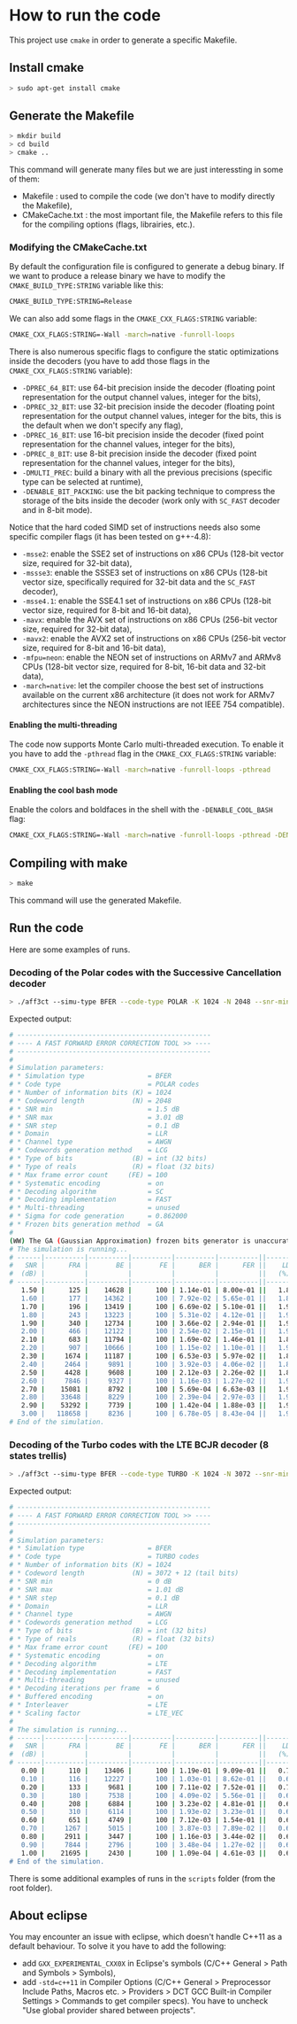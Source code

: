 # How to run the code
This project use `cmake` in order to generate a specific Makefile.

## Install cmake
```bash
> sudo apt-get install cmake
```

## Generate the Makefile
```bash
> mkdir build
> cd build
> cmake ..
```
This command will generate many files but we are just interessting in some of them:

- Makefile : used to compile the code (we don't have to modify directly the Makefile),
- CMakeCache.txt : the most important file, the Makefile refers to this file for the compiling options (flags, librairies, etc.).

### Modifying the CMakeCache.txt
By default the configuration file is configured to generate a debug binary.
If we want to produce a release binary we have to modify the `CMAKE_BUILD_TYPE:STRING` variable like this:
```bash
CMAKE_BUILD_TYPE:STRING=Release
```
We can also add some flags in the `CMAKE_CXX_FLAGS:STRING` variable:
```bash
CMAKE_CXX_FLAGS:STRING=-Wall -march=native -funroll-loops
```

There is also numerous specific flags to configure the static optimizations inside the decoders (you have to add those flags in the `CMAKE_CXX_FLAGS:STRING` variable):

- `-DPREC_64_BIT`: use 64-bit precision inside the decoder (floating point representation for the output channel values, integer for the bits),
- `-DPREC_32_BIT`: use 32-bit precision inside the decoder (floating point representation for the output channel values, integer for the bits, this is the default when we don't specify any flag),
- `-DPREC_16_BIT`: use 16-bit precision inside the decoder (fixed point representation for the channel values, integer for the bits),
- `-DPREC_8_BIT`: use 8-bit precision inside the decoder (fixed point representation for the channel values, integer for the bits),
- `-DMULTI_PREC`: build a binary with all the previous precisions (specific type can be selected at runtime),
- `-DENABLE_BIT_PACKING`: use the bit packing technique to compress the storage of the bits inside the decoder (work only with `SC_FAST` decoder and in 8-bit mode).

Notice that the hard coded SIMD set of instructions needs also some specific compiler flags (it has been tested on g++-4.8):

- `-msse2`: enable the SSE2 set of instructions on x86 CPUs (128-bit vector size, required for 32-bit data),
- `-mssse3`: enable the SSSE3 set of instructions on x86 CPUs (128-bit vector size, specifically required for 32-bit data and the `SC_FAST` decoder),
- `-msse4.1`: enable the SSE4.1 set of instructions on x86 CPUs (128-bit vector size, required for 8-bit and 16-bit data),
- `-mavx`: enable the AVX set of instructions on x86 CPUs (256-bit vector size, required for 32-bit data),
- `-mavx2`: enable the AVX2 set of instructions on x86 CPUs (256-bit vector size, required for 8-bit and 16-bit data),
- `-mfpu=neon`: enable the NEON set of instructions on ARMv7 and ARMv8 CPUs (128-bit vector size, required for 8-bit, 16-bit data and 32-bit data),
- `-march=native`: let the compiler choose the best set of instructions available on the current x86 architecture (it does not work for ARMv7 architectures since the NEON instructions are not IEEE 754 compatible).

#### Enabling the multi-threading

The code now supports Monte Carlo multi-threaded execution. To enable it you have to add the `-pthread` flag in the `CMAKE_CXX_FLAGS:STRING` variable:
```bash
CMAKE_CXX_FLAGS:STRING=-Wall -march=native -funroll-loops -pthread
```

#### Enabling the cool bash mode

Enable the colors and boldfaces in the shell with the `-DENABLE_COOL_BASH` flag:
```bash
CMAKE_CXX_FLAGS:STRING=-Wall -march=native -funroll-loops -pthread -DENABLE_COOL_BASH
```

## Compiling with make
```bash
> make
```
This command will use the generated Makefile.

## Run the code
Here are some examples of runs.

### Decoding of the Polar codes with the Successive Cancellation decoder

```bash
> ./aff3ct --simu-type BFER --code-type POLAR -K 1024 -N 2048 --snr-min 1.5 --snr-max 3.01 --code-sigma 0.862 --dec-algo SC --dec-implem FAST
```

Expected output:
```bash
# -------------------------------------------------
# ---- A FAST FORWARD ERROR CORRECTION TOOL >> ----
# -------------------------------------------------
#
# Simulation parameters:
# * Simulation type                = BFER
# * Code type                      = POLAR codes
# * Number of information bits (K) = 1024
# * Codeword length            (N) = 2048
# * SNR min                        = 1.5 dB
# * SNR max                        = 3.01 dB
# * SNR step                       = 0.1 dB
# * Domain                         = LLR
# * Channel type                   = AWGN
# * Codewords generation method    = LCG
# * Type of bits               (B) = int (32 bits)
# * Type of reals              (R) = float (32 bits)
# * Max frame error count     (FE) = 100
# * Systematic encoding            = on
# * Decoding algorithm             = SC
# * Decoding implementation        = FAST
# * Multi-threading                = unused
# * Sigma for code generation      = 0.862000
# * Frozen bits generation method  = GA
#
(WW) The GA (Gaussian Approximation) frozen bits generator is unaccurate.
# The simulation is running...
# ------|----------|----------|----------|----------|----------||-------|-------|-------|---------|---------|----------||----------|----------
#   SNR |      FRA |       BE |       FE |      BER |      FER ||    LD |   DEC |    ST |    CTHR |    ITHR |  LATENCY || SIM_CTHR |    ET/RT 
#  (dB) |          |          |          |          |          ||   (%) |   (%) |   (%) |  (Mb/s) |  (Mb/s) |     (us) ||   (Mb/s) | (hhmmss) 
# ------|----------|----------|----------|----------|----------||-------|-------|-------|---------|---------|----------||----------|----------
   1.50 |      125 |    14628 |      100 | 1.14e-01 | 8.00e-01 ||   1.8 |  96.3 |   1.9 |   96.61 |   48.30 |    21.20 ||    17.55 | 00h00'00  
   1.60 |      177 |    14362 |      100 | 7.92e-02 | 5.65e-01 ||   1.8 |  96.3 |   1.9 |  108.17 |   54.09 |    18.93 ||    20.12 | 00h00'00  
   1.70 |      196 |    13419 |      100 | 6.69e-02 | 5.10e-01 ||   1.9 |  96.1 |   2.0 |  102.55 |   51.27 |    19.97 ||    19.07 | 00h00'00  
   1.80 |      243 |    13223 |      100 | 5.31e-02 | 4.12e-01 ||   1.9 |  96.1 |   2.0 |  106.07 |   53.03 |    19.31 ||    19.75 | 00h00'00  
   1.90 |      340 |    12734 |      100 | 3.66e-02 | 2.94e-01 ||   1.9 |  96.0 |   2.0 |  107.28 |   53.64 |    19.09 ||    20.31 | 00h00'00  
   2.00 |      466 |    12122 |      100 | 2.54e-02 | 2.15e-01 ||   1.9 |  96.1 |   2.0 |  109.98 |   54.99 |    18.62 ||    20.87 | 00h00'00  
   2.10 |      683 |    11794 |      100 | 1.69e-02 | 1.46e-01 ||   1.8 |  96.2 |   2.0 |  110.25 |   55.13 |    18.58 ||    21.16 | 00h00'00  
   2.20 |      907 |    10666 |      100 | 1.15e-02 | 1.10e-01 ||   1.9 |  96.2 |   2.0 |  111.56 |   55.78 |    18.36 ||    21.46 | 00h00'00  
   2.30 |     1674 |    11187 |      100 | 6.53e-03 | 5.97e-02 ||   1.8 |  96.2 |   2.0 |  113.38 |   56.69 |    18.06 ||    21.98 | 00h00'00  
   2.40 |     2464 |     9891 |      100 | 3.92e-03 | 4.06e-02 ||   1.8 |  96.2 |   2.0 |  113.22 |   56.61 |    18.09 ||    21.99 | 00h00'00  
   2.50 |     4428 |     9608 |      100 | 2.12e-03 | 2.26e-02 ||   1.8 |  96.2 |   2.0 |  114.37 |   57.19 |    17.91 ||    22.18 | 00h00'00  
   2.60 |     7846 |     9327 |      100 | 1.16e-03 | 1.27e-02 ||   1.9 |  96.1 |   2.0 |  113.79 |   56.89 |    18.00 ||    22.14 | 00h00'00  
   2.70 |    15081 |     8792 |      100 | 5.69e-04 | 6.63e-03 ||   1.9 |  96.1 |   2.0 |  114.38 |   57.19 |    17.91 ||    22.25 | 00h00'01  
   2.80 |    33648 |     8229 |      100 | 2.39e-04 | 2.97e-03 ||   1.9 |  96.1 |   2.0 |  114.47 |   57.23 |    17.89 ||    22.26 | 00h00'03  
   2.90 |    53292 |     7739 |      100 | 1.42e-04 | 1.88e-03 ||   1.9 |  96.1 |   2.0 |  114.38 |   57.19 |    17.91 ||    22.26 | 00h00'04  
   3.00 |   118658 |     8236 |      100 | 6.78e-05 | 8.43e-04 ||   1.9 |  96.1 |   2.0 |  114.43 |   57.22 |    17.90 ||    22.27 | 00h00'10  
# End of the simulation.
```

### Decoding of the Turbo codes with the LTE BCJR decoder (8 states trellis)

```bash
> ./aff3ct --simu-type BFER --code-type TURBO -K 1024 -N 3072 --snr-min 0.0 --snr-max 1.01 --dec-algo LTE --dec-implem FAST --max-iter 6
```

Expected output:
```bash
# -------------------------------------------------
# ---- A FAST FORWARD ERROR CORRECTION TOOL >> ----
# -------------------------------------------------
#
# Simulation parameters:
# * Simulation type                = BFER
# * Code type                      = TURBO codes
# * Number of information bits (K) = 1024
# * Codeword length            (N) = 3072 + 12 (tail bits)
# * SNR min                        = 0 dB
# * SNR max                        = 1.01 dB
# * SNR step                       = 0.1 dB
# * Domain                         = LLR
# * Channel type                   = AWGN
# * Codewords generation method    = LCG
# * Type of bits               (B) = int (32 bits)
# * Type of reals              (R) = float (32 bits)
# * Max frame error count     (FE) = 100
# * Systematic encoding            = on
# * Decoding algorithm             = LTE
# * Decoding implementation        = FAST
# * Multi-threading                = unused
# * Decoding iterations per frame  = 6
# * Buffered encoding              = on
# * Interleaver                    = LTE
# * Scaling factor                 = LTE_VEC
#
# The simulation is running...
# ------|----------|----------|----------|----------|----------||-------|-------|-------|---------|---------|----------||----------|----------
#   SNR |      FRA |       BE |       FE |      BER |      FER ||    LD |   DEC |    ST |    CTHR |    ITHR |  LATENCY || SIM_CTHR |    ET/RT 
#  (dB) |          |          |          |          |          ||   (%) |   (%) |   (%) |  (Mb/s) |  (Mb/s) |     (us) ||   (Mb/s) | (hhmmss) 
# ------|----------|----------|----------|----------|----------||-------|-------|-------|---------|---------|----------||----------|----------
   0.00 |      110 |    13406 |      100 | 1.19e-01 | 9.09e-01 ||   0.7 |  99.2 |   0.2 |    9.58 |    3.19 |   320.53 ||     7.13 | 00h00'00  
   0.10 |      116 |    12227 |      100 | 1.03e-01 | 8.62e-01 ||   0.6 |  99.2 |   0.2 |   11.32 |    3.77 |   271.35 ||     8.52 | 00h00'00  
   0.20 |      133 |     9681 |      100 | 7.11e-02 | 7.52e-01 ||   0.7 |  99.1 |   0.2 |   11.22 |    3.74 |   273.80 ||     8.46 | 00h00'00  
   0.30 |      180 |     7538 |      100 | 4.09e-02 | 5.56e-01 ||   0.6 |  99.3 |   0.1 |   11.64 |    3.88 |   263.88 ||     8.78 | 00h00'00  
   0.40 |      208 |     6884 |      100 | 3.23e-02 | 4.81e-01 ||   0.6 |  99.3 |   0.1 |   11.56 |    3.85 |   265.73 ||     8.73 | 00h00'00  
   0.50 |      310 |     6114 |      100 | 1.93e-02 | 3.23e-01 ||   0.6 |  99.3 |   0.1 |   11.68 |    3.89 |   263.12 ||     8.82 | 00h00'00  
   0.60 |      651 |     4749 |      100 | 7.12e-03 | 1.54e-01 ||   0.6 |  99.3 |   0.1 |   11.68 |    3.89 |   263.02 ||     8.82 | 00h00'00  
   0.70 |     1267 |     5015 |      100 | 3.87e-03 | 7.89e-02 ||   0.6 |  99.3 |   0.1 |   11.71 |    3.90 |   262.30 ||     8.86 | 00h00'00  
   0.80 |     2911 |     3447 |      100 | 1.16e-03 | 3.44e-02 ||   0.6 |  99.3 |   0.1 |   11.72 |    3.91 |   262.04 ||     8.87 | 00h00'01  
   0.90 |     7844 |     2796 |      100 | 3.48e-04 | 1.27e-02 ||   0.6 |  99.3 |   0.1 |   11.74 |    3.91 |   261.75 ||     8.88 | 00h00'02  
   1.00 |    21695 |     2430 |      100 | 1.09e-04 | 4.61e-03 ||   0.6 |  99.3 |   0.1 |   11.55 |    3.85 |   265.99 ||     8.72 | 00h00'07  
# End of the simulation.
```

There is some additional examples of runs in the `scripts` folder (from the root folder).

## About eclipse
You may encounter an issue with eclipse, which doesn't handle C++11 as a default behaviour. To solve it you have to add the following:

- add `GXX_EXPERIMENTAL_CXX0X` in Eclipse's symbols (C/C++ General > Path and Symbols > Symbols),
- add `-std=c++11` in Compiler Options (C/C++ General > Preprocessor Include Paths, Macros etc. > Providers  > DCT GCC Built-in Compiler Settings >  Commands to get compiler specs). You have to uncheck "Use global provider shared between projects".
